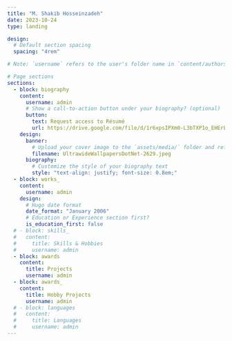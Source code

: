 ```yaml
---
title: "M. Shakib Hosseinzadeh"
date: 2023-10-24
type: landing

design:
  # Default section spacing
  spacing: "4rem"

# Note: `username` refers to the user's folder name in `content/authors/`

# Page sections
sections:
  - block: biography
    content:
      username: admin
      # Show a call-to-action button under your biography? (optional)
      button:
        text: Request access to Résumé
        url: https://drive.google.com/file/d/1r6xpsIPXm0-L3bTXP1o_EHErLj04ZG4V/view?usp=sharing
    design:
      banner:
        # Upload your cover image to the `assets/media/` folder and reference it here
        filename: UltrawideWallpapersDotNet-2629.jpeg
      biography:
        # Customize the style of your biography text
        style: "text-align: justify; font-size: 0.8em;"
  - block: works_
    content:
      username: admin
    design:
      # Hugo date format
      date_format: "January 2006"
      # Education or Experience section first?
      is_education_first: false
  # - block: skills_
  #   content:
  #     title: Skills & Hobbies
  #     username: admin
  - block: awards
    content:
      title: Projects
      username: admin
  - block: awards_
    content:
      title: Hobby Projects
      username: admin
  # - block: languages
  #   content:
  #     title: Languages
  #     username: admin
---
```

